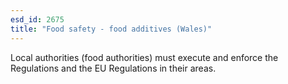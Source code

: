 ```yaml
---
esd_id: 2675
title: "Food safety - food additives (Wales)"
---
```


Local authorities (food authorities) must execute and enforce the  Regulations and the EU Regulations in their areas.

